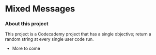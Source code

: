 # Mixed Messages

### About this project

This project is a Codecademy project that has a single objective; return a random string at every single user code run.

+ More to come